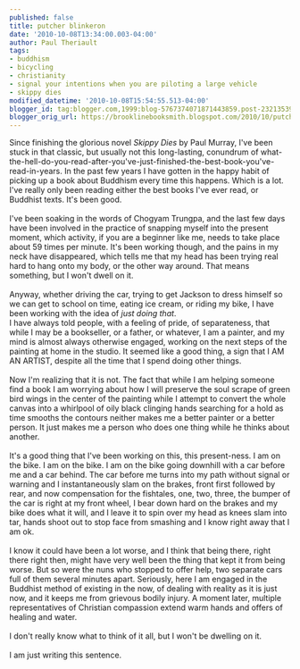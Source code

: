 ```yaml
---
published: false
title: putcher blinkeron
date: '2010-10-08T13:34:00.003-04:00'
author: Paul Theriault
tags:
- buddhism
- bicycling
- christianity
- signal your intentions when you are piloting a large vehicle
- skippy dies
modified_datetime: '2010-10-08T15:54:55.513-04:00'
blogger_id: tag:blogger.com,1999:blog-5767374071871443859.post-2321353990596396475
blogger_orig_url: https://brooklinebooksmith.blogspot.com/2010/10/putcher-blinkeron.html
---
```


Since finishing the glorious novel <i>Skippy Dies</i> by Paul Murray, I've been stuck in that classic, but usually not this long-lasting, conundrum of what-the-hell-do-you-read-after-you've-just-finished-the-best-book-you've-read-in-years.  In the past few years I have gotten in the happy habit of picking up a book about Buddhism every time this happens.  Which is a lot.  I've really only been reading either the best books I've ever read, or Buddhist texts.  It's been good.<br /><br />I've been soaking in the words of Chogyam Trungpa, and the last few days have been involved in the practice of snapping myself into the present moment, which activity, if you are a beginner like me, needs to take place about 59 times per minute.  It's been working though, and the pains in my neck have disappeared, which tells me that my head has been trying real hard to hang onto my body, or the other way around.  That means something, but I won't dwell on it.<br /><br />Anyway, whether driving the car, trying to get Jackson to dress himself so we can get to school on time, eating ice cream, or riding my bike, I have been working with the idea of <i>just doing that</i>.<br />I have always told people, with a feeling of pride, of separateness, that while I may be a bookseller, or a father, or whatever, I am a painter, and my mind is almost always otherwise engaged, working on the next steps of the painting at home in the studio.  It seemed like a good thing, a sign that I AM AN ARTIST, despite all the time that I spend doing other things.  <br /><br />Now I'm realizing that it is not.  The fact that while I am helping someone find a book I am worrying about how I will preserve the soul scrape of green bird wings in the center of the painting while I attempt to convert the whole canvas into a whirlpool of oily black clinging hands searching for a hold as time smooths the contours neither makes me a better painter or a better person.  It just makes me a person who does one thing while he thinks about another. <br /><br />It's a good thing that I've been working on this, this present-ness.  I am on the bike.  I am on the bike.  I am on the bike going downhill with a car before me and a car behind.  The car before me turns into my path without signal or warning and I instantaneously slam on the brakes, front first followed by rear, and now compensation for the fishtales, one, two, three, the bumper of the car is right at my front wheel, I bear down hard on the brakes and my bike does what it will, and I leave it to spin over my head as knees slam into tar, hands shoot out to stop face from smashing and I know right away that I am ok. <br /><br />I know it could have been a lot worse, and I think that being there, right there right then, might have very well been the thing that kept it from being worse.  But so were the nuns who stopped to offer help, two separate cars full of them several minutes apart.   Seriously, here I am engaged in the Buddhist method of existing in the now, of dealing with reality as it is just now, and it keeps me from grievous bodily injury.  A moment later, multiple representatives of Christian compassion extend warm hands and offers of healing and water. <br /><br />I don't really know what to think of it all, but I won't be dwelling on it.<br /><br />I am just writing this sentence.